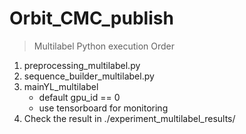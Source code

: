 # Orbit_CMC_publish

> Multilabel Python execution Order
1. preprocessing_multilabel.py
2. sequence_builder_multilabel.py
3. mainYL_multilabel
      *   default gpu_id == 0
      *   use tensorboard for monitoring
4. Check the result in ./experiment_multilabel_results/
